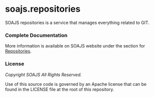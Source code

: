 # soajs.repositories

SOAJS repositories is a service that manages everything related to GIT.

### Complete Documentation
More information is available on SOAJS website under the section for [Repositories](https://soajsorg.atlassian.net/wiki/x/AoBNWg).

### License
*Copyright SOAJS All Rights Reserved.*

Use of this source code is governed by an Apache license that can be found in the LICENSE file at the root of this repository.
